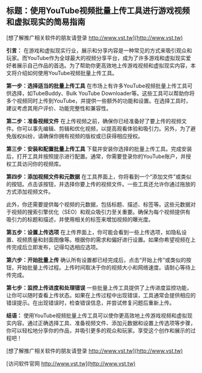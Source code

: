 ## **标题：使用YouTube视频批量上传工具进行游戏视频和虚拟现实的简易指南**

[想了解推广相关软件的朋友请登录 http://www.vst.tw](http://www.vst.tw)

**引言：**
在游戏和虚拟现实行业，展示和分享内容是一种常见的方式来吸引观众和玩家。而YouTube作为全球最大的视频分享平台，成为了许多游戏和虚拟现实爱好者展示自己作品的首选。为了帮助你更高效地上传游戏视频和虚拟现实内容，本文将介绍如何使用YouTube视频批量上传工具。

**第一步：选择适当的批量上传工具**
在市场上有许多YouTube视频批量上传工具可供选择，如TubeBuddy、Bulk YouTube Downloader等。这些工具可以帮助你将多个视频同时上传到YouTube，并提供一些额外的功能和设置。在选择工具时，建议考虑其用户评价、功能完整性和兼容性。

**第二步：准备视频文件**
在上传视频之前，确保你已经准备好了要上传的视频文件。你可以事先编辑、剪辑和优化视频，以提高观看体验和吸引力。另外，为了避免版权纠纷，请确保你拥有视频的版权或已获得相应授权。

**第三步：安装和配置批量上传工具**
下载并安装你选择的批量上传工具。完成安装后，打开工具并按照提示进行配置。通常，你需要登录你的YouTube账户，并授权工具访问你的视频库。

**第四步：添加视频文件和元数据**
在工具界面上，你将看到一个“添加文件”或类似的按钮。点击该按钮，并选择你要上传的视频文件。一些工具还允许你通过拖放的方式添加视频文件。

此外，你还需要提供每个视频的元数据，包括标题、描述、标签等。这些元数据对于视频的搜索引擎优化（SEO）和观众吸引力至关重要。确保为每个视频提供有吸引力的标题和描述，并使用相关的标签来增加视频的曝光度。

**第五步：设置上传选项**
在上传界面上，你可能会看到一些上传选项，如隐私设置、视频质量和封面图像等。根据你的需求和偏好进行设置。如果你希望视频在上传完成后立即发布，记得勾选相应选项。

**第六步：开始批量上传**
确认所有设置都已经完成后，点击“开始上传”或类似的按钮，开始批量上传过程。上传时间取决于你的视频大小和网络速度。请耐心等待上传完成。

**第七步：监控上传进度和处理错误**
一些批量上传工具提供了上传进度监控功能，让你可以随时查看上传状态。如果在上传过程中出现错误，工具通常会提供相应的错误提示。在出现错误时，检查错误信息，并尝试修复问题后重新上传。

**结语：**
使用YouTube视频批量上传工具可以使你更高效地上传游戏视频和虚拟现实内容。通过正确选择工具、准备视频文件、添加元数据和设置上传选项等步骤，你可以轻松地分享你的作品，并吸引更多的观众和玩家。享受这个创作和展示的过程吧！

[想了解推广相关软件的朋友请登录 http://www.vst.tw](http://www.vst.tw)


[访问软件官网 http://www.vst.tw](http://www.vst.tw)
